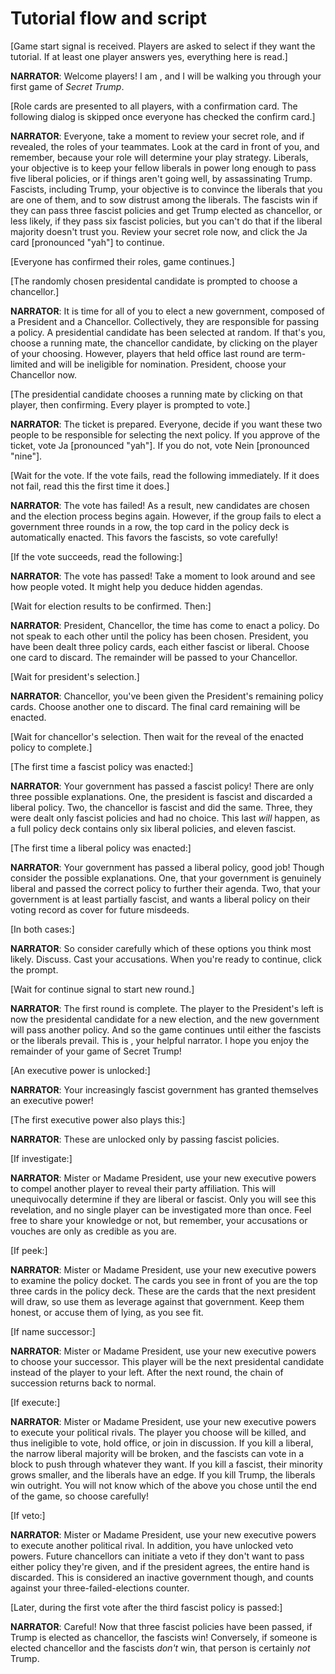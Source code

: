 Tutorial flow and script
===========================

[Game start signal is received. Players are asked to select if they want the tutorial. If at least one player answers yes, everything here is read.]

**NARRATOR**: Welcome players! I am <NAME>, and I will be walking you through your first game of *Secret Trump*.

[Role cards are presented to all players, with a confirmation card. The following dialog is skipped once everyone has checked the confirm card.]

**NARRATOR**: Everyone, take a moment to review your secret role, and if revealed, the roles of your teammates. Look at the card in front of you, and remember, because your role will determine your play strategy. Liberals, your objective is to keep your fellow liberals in power long enough to pass five liberal policies, or if things aren't going well, by assassinating Trump. Fascists, including Trump, your objective is to convince the liberals that you are one of them, and to sow distrust among the liberals. The fascists win if they can pass three fascist policies and get Trump elected as chancellor, or less likely, if they pass six fascist policies, but you can't do that if the liberal majority doesn't trust you. Review your secret role now, and click the Ja card [pronounced "yah"] to continue.

[Everyone has confirmed their roles, game continues.]


[The randomly chosen presidental candidate is prompted to choose a chancellor.]

**NARRATOR**: It is time for all of you to elect a new government, composed of a President and a Chancellor. Collectively, they are responsible for passing a policy. A presidential candidate has been selected at random. If that's you, choose a running mate, the chancellor candidate, by clicking on the player of your choosing. However, players that held office last round are term-limited and will be ineligible for nomination. President, choose your Chancellor now.

[The presidential candidate chooses a running mate by clicking on that player, then confirming. Every player is prompted to vote.]

**NARRATOR**: The ticket is prepared. Everyone, decide if you want these two people to be responsible for selecting the next policy. If you approve of the ticket, vote Ja [pronounced "yah"]. If you do not, vote Nein [pronounced "nine"].

[Wait for the vote. If the vote fails, read the following immediately. If it does not fail, read this the first time it does.]

**NARRATOR**: The vote has failed! As a result, new candidates are chosen and the election process begins again. However, if the group fails to elect a government three rounds in a row, the top card in the policy deck is automatically enacted. This favors the fascists, so vote carefully!

[If the vote succeeds, read the following:]

**NARRATOR**: The vote has passed! Take a moment to look around and see how people voted. It might help you deduce hidden agendas.

[Wait for election results to be confirmed. Then:]

**NARRATOR**: President, Chancellor, the time has come to enact a policy. Do not speak to each other until the policy has been chosen. President, you have been dealt three policy cards, each either fascist or liberal. Choose one card to discard. The remainder will be passed to your Chancellor.

[Wait for president's selection.]

**NARRATOR**: Chancellor, you've been given the President's remaining policy cards. Choose another one to discard. The final card remaining will be enacted.

[Wait for chancellor's selection. Then wait for the reveal of the enacted policy to complete.]

[The first time a fascist policy was enacted:]

**NARRATOR**: Your government has passed a fascist policy! There are only three possible explanations. One, the president is fascist and discarded a liberal policy. Two, the chancellor is fascist and did the same. Three, they were dealt only fascist policies and had no choice. This last *will* happen, as a full policy deck contains only six liberal policies, and eleven fascist. 

[The first time a liberal policy was enacted:]

**NARRATOR**: Your government has passed a liberal policy, good job! Though consider the possible explanations. One, that your government is genuinely liberal and passed the correct policy to further their agenda. Two, that your government is at least partially fascist, and wants a liberal policy on their voting record as cover for future misdeeds.

[In both cases:]

**NARRATOR**: So consider carefully which of these options you think most likely. Discuss. Cast your accusations. When you're ready to continue, click the prompt.

[Wait for continue signal to start new round.]

**NARRATOR**: The first round is complete. The player to the President's left is now the presidental candidate for a new election, and the new government will pass another policy. And so the game continues until either the fascists or the liberals prevail. This is <NAME>, your helpful narrator. I hope you enjoy the remainder of your game of Secret Trump!

[An executive power is unlocked:]

**NARRATOR**: Your increasingly fascist government has granted themselves an executive power!

[The first executive power also plays this:]

**NARRATOR**: These are unlocked only by passing fascist policies.

[If investigate:]

**NARRATOR**: Mister or Madame President, use your new executive powers to compel another player to reveal their party affiliation. This will unequivocally determine if they are liberal or fascist. Only you will see this revelation, and no single player can be investigated more than once. Feel free to share your knowledge or not, but remember, your accusations or vouches are only as credible as you are.

[If peek:]

**NARRATOR**: Mister or Madame President, use your new executive powers to examine the policy docket. The cards you see in front of you are the top three cards in the policy deck. These are the cards that the next president will draw, so use them as leverage against that government. Keep them honest, or accuse them of lying, as you see fit.

[If name successor:]

**NARRATOR**: Mister or Madame President, use your new executive powers to choose your successor. This player will be the next presidental candidate instead of the player to your left. After the next round, the chain of succession returns back to normal.

[If execute:]

**NARRATOR**: Mister or Madame President, use your new executive powers to execute your political rivals. The player you choose will be killed, and thus ineligible to vote, hold office, or join in discussion. If you kill a liberal, the narrow liberal majority will be broken, and the fascists can vote in a block to push through whatever they want. If you kill a fascist, their minority grows smaller, and the liberals have an edge. If you kill Trump, the liberals win outright. You will not know which of the above you chose until the end of the game, so choose carefully!

[If veto:]

**NARRATOR**: Mister or Madame President, use your new executive powers to execute another political rival. In addition, you have unlocked veto powers. Future chancellors can initiate a veto if they don't want to pass either policy they're given, and if the president agrees, the entire hand is discarded. This is considered an inactive government though, and counts against your three-failed-elections counter.

[Later, during the first vote after the third fascist policy is passed:]

**NARRATOR**: Careful! Now that three fascist policies have been passed, if Trump is elected as chancellor, the fascists win! Conversely, if someone is elected chancellor and the fascists *don't* win, that person is certainly *not* Trump.